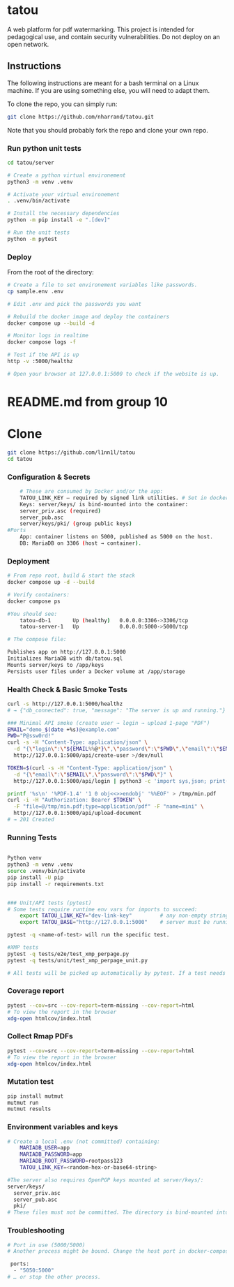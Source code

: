 # tatou
A web platform for pdf watermarking. This project is intended for pedagogical use, and contain security vulnerabilities. Do not deploy on an open network.

## Instructions

The following instructions are meant for a bash terminal on a Linux machine. If you are using something else, you will need to adapt them.

To clone the repo, you can simply run:

```bash
git clone https://github.com/nharrand/tatou.git
```

Note that you should probably fork the repo and clone your own repo.


### Run python unit tests

```bash
cd tatou/server

# Create a python virtual environement
python3 -m venv .venv

# Activate your virtual environement
. .venv/bin/activate

# Install the necessary dependencies
python -m pip install -e ".[dev]"

# Run the unit tests
python -m pytest
```

### Deploy

From the root of the directory:

```bash
# Create a file to set environement variables like passwords.
cp sample.env .env

# Edit .env and pick the passwords you want

# Rebuild the docker image and deploy the containers
docker compose up --build -d

# Monitor logs in realtime 
docker compose logs -f

# Test if the API is up
http -v :5000/healthz

# Open your browser at 127.0.0.1:5000 to check if the website is up.
```



# README.md from group 10 

# Clone
```bash
git clone https://github.com/l1nn1l/tatou
cd tatou

```
### Configuration & Secrets
```bash
    # These are consumed by Docker and/or the app:
    TATOU_LINK_KEY — required by signed link utilities. # Set in docker-compose.yml under services.server.environment.
    Keys: server/keys/ is bind-mounted into the container:
    server_priv.asc (required)
    server_pub.asc
    server/keys/pki/ (group public keys)
#Ports
    App: container listens on 5000, published as 5000 on the host.
    DB: MariaDB on 3306 (host → container).
```
### Deployment
```bash
# From repo root, build & start the stack
docker compose up -d --build

# Verify containers:
docker compose ps

#You should see:
    tatou-db-1       Up (healthy)   0.0.0.0:3306->3306/tcp
    tatou-server-1   Up             0.0.0.0:5000->5000/tcp

# The compose file:

Publishes app on http://127.0.0.1:5000
Initializes MariaDB with db/tatou.sql
Mounts server/keys to /app/keys
Persists user files under a Docker volume at /app/storage

```
### Health Check & Basic Smoke Tests
```bash
curl -s http://127.0.0.1:5000/healthz
# → {"db_connected": true, "message": "The server is up and running."}

### Minimal API smoke (create user → login → upload 1-page "PDF")
EMAIL="demo_$(date +%s)@example.com"
PWD="P@ssw0rd!"
curl -s -H "Content-Type: application/json" \
  -d "{\"login\":\"${EMAIL%%@*}\",\"password\":\"$PWD\",\"email\":\"$EMAIL\"}" \
  http://127.0.0.1:5000/api/create-user >/dev/null

TOKEN=$(curl -s -H "Content-Type: application/json" \
  -d "{\"email\":\"$EMAIL\",\"password\":\"$PWD\"}" \
  http://127.0.0.1:5000/api/login | python3 -c 'import sys,json; print(json.load(sys.stdin)["token"])')

printf '%s\n' '%PDF-1.4' '1 0 obj<<>>endobj' '%%EOF' > /tmp/min.pdf
curl -i -H "Authorization: Bearer $TOKEN" \
  -F "file=@/tmp/min.pdf;type=application/pdf" -F "name=mini" \
  http://127.0.0.1:5000/api/upload-document
# → 201 Created

```
### Running Tests
```bash

Python venv
python3 -m venv .venv
source .venv/bin/activate
pip install -U pip
pip install -r requirements.txt         


### Unit/API tests (pytest)
# Some tests require runtime env vars for imports to succeed:
    export TATOU_LINK_KEY="dev-link-key"         # any non-empty string
    export TATOU_BASE="http://127.0.0.1:5000"    # server must be running

pytest -q <name-of-test> will run the specific test.

#XMP tests
pytest -q tests/e2e/test_xmp_perpage.py
pytest -q tests/unit/test_xmp_perpage_unit.py

# All tests will be picked up automatically by pytest. If a test needs authentication, it should create a user and login programmatically.
```

### Coverage report
```bash
pytest --cov=src --cov-report=term-missing --cov-report=html 
# To view the report in the browser
xdg-open htmlcov/index.html
```

### Collect Rmap PDFs
```bash
pytest --cov=src --cov-report=term-missing --cov-report=html 
# To view the report in the browser
xdg-open htmlcov/index.html
```

### Mutation test
```bash
pip install mutmut
mutmut run
mutmut results
```

### Environment variables and keys 
```bash
# Create a local .env (not committed) containing:
    MARIADB_USER=app
    MARIADB_PASSWORD=app
    MARIADB_ROOT_PASSWORD=rootpass123
    TATOU_LINK_KEY=<random-hex-or-base64-string>

#The server also requires OpenPGP keys mounted at server/keys/:
server/keys/
  server_priv.asc
  server_pub.asc
  pki/
# These files must not be committed. The directory is bind-mounted into the container at /app/keys. If server_priv.asc is missing, the server will not start. 
```

### Troubleshooting
```bash
# Port in use (5000/5000)
# Another process might be bound. Change the host port in docker-compose.yml:

 ports:
  - "5050:5000"
# … or stop the other process.


